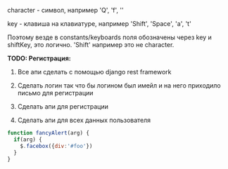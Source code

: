character - символ, например 'Q', 'f', ''

key - клавиша на клавиатуре, например 'Shift', 'Space', 'a', 't'

Поэтому везде в constants/keyboards поля обозначены через key и shiftKey, это логично. 
'Shift' например это не character.


**TODO: Регистрация:**

1. Все апи сделать с помощью django rest framework

2. Сделать логин так что бы логином был имейл и на него приходило письмо для регистрации

3. Сделать апи для регистрации

4. Сделать апи для всех данных пользователя




```javascript
function fancyAlert(arg) {
  if(arg) {
    $.facebox({div:'#foo'})
  }
}
```